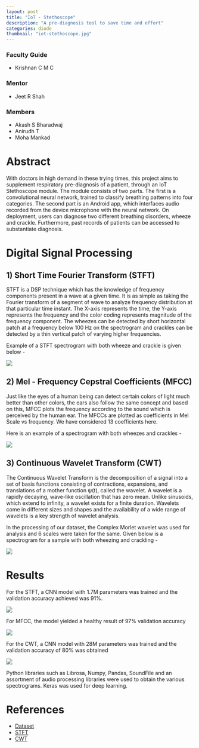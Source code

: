 ```yaml
---
layout: post
title: "IoT - Stethoscope"
description: "A pre-diagnosis tool to save time and effort"
categories: diode
thumbnail: "iot-stethoscope.jpg"
---
```


### Faculty Guide
- Krishnan C M C

### Mentor
- Jeet R Shah

### Members
- Akash S Bharadwaj
- Anirudh T
- Moha Mankad

# Abstract

With doctors in high demand in these trying times, this project aims to supplement respiratory pre-diagnosis of a patient, through an IoT Stethoscope module.
The module consists of two parts. The first is a convolutional neural network, trained to classify breathing patterns into four categories. The second part is an Android app, which interfaces audio recorded from the device microphone with the neural network.
On deployment, users can diagnose two different breathing disorders, wheeze and crackle. Furthermore, past records of patients can be accessed to substantiate diagnosis.

# Digital Signal Processing

## 1) Short Time Fourier Transform (STFT)

​STFT is a DSP technique which has the knowledge of frequency components present in a wave at a given time. It is as simple as taking the Fourier transform of a segment of wave to analyze frequency distribution at that particular time instant. The X-axis represents the time, the Y-axis represents the frequency and the color coding represents magnitude of the frequency component. The wheezes can be detected by short horizontal patch at a frequency below 100 Hz on the spectrogram and crackles can be detected by a thin vertical patch of varying higher frequencies.

Example of a STFT spectrogram with both wheeze and crackle is given below - 

![](/virtual-expo/assets/img/diode/STFT_spec.png)

## 2) Mel - Frequency Cepstral Coefficients (MFCC)

​Just like the eyes of a human being can detect certain colors of light much better than other colors, the ears also follow the same concept and based on this, MFCC plots the frequency according to the sound which is perceived by the human ear. The MFCCs are plotted as coefficients in Mel Scale vs frequency. We have considered 13 coefficients here.

Here is an example of a spectrogram with both wheezes and crackles - 

![](/virtual-expo/assets/img/diode/mfcc_spec.jpeg)

## 3) Continuous Wavelet Transform (CWT)


The Continuous Wavelet Transform is the decomposition of a signal into a set of basis functions consisting of contractions, expansions, and translations of a mother function ψ(t), called the wavelet. A wavelet is a rapidly decaying, wave-like oscillation that has zero mean. Unlike sinusoids, which extend to infinity, a wavelet exists for a finite duration. Wavelets come in different sizes and shapes and the availability of a wide range of wavelets is a key strength of wavelet analysis.

In the processing of our dataset, the Complex Morlet wavelet was used for analysis and 6 scales were taken for the same. Given below is a spectrogram for a sample with both wheezing and crackling - 

![](/virtual-expo/assets/img/diode/CWT_spec.png)

# Results

​For the STFT, a CNN model with 1.7M parameters was trained and the validation accuracy achieved was 91%.

![](/virtual-expo/assets/img/diode/STFT_acc.png)

For MFCC, the model yielded a healthy result of 97% validation accuracy

![](/virtual-expo/assets/img/diode/mfcc_acc.jpeg)

For the CWT, a CNN model with 28M parameters was trained and the validation accuracy of 80% was obtained

![](/virtual-expo/assets/img/diode/CWT_acc.png)

​Python libraries such as Librosa, Numpy, Pandas, SoundFile and an assortment of audio processing libraries were used to obtain the various spectrograms. Keras was used for deep learning.

# References

- [Dataset](https://www.kaggle.com/vbookshelf/respiratory-sound-database)
- [STFT](http://www.scielo.br/scielo.php?script=sci_arttext&pid=S0100-879X2009000700013)
- [CWT](http://ataspinar.com/2018/12/21/a-guide-for-using-the-wavelet-transform-in-machine-learning/)